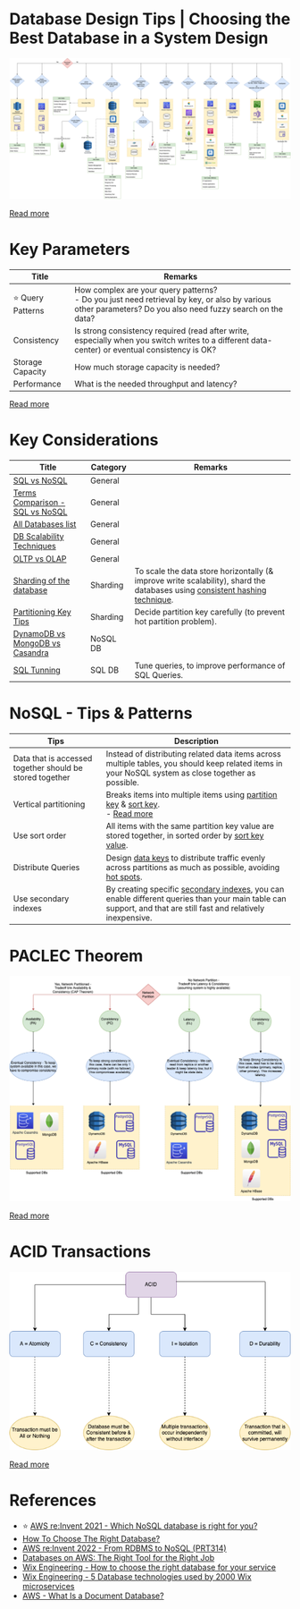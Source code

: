 # Database Design Tips | Choosing the Best Database in a System Design

![](DatabaseDesign.png)

[Read more](https://www.youtube.com/watch?v=cODCpXtPHbQ)

# Key Parameters

| Title                 | Remarks                                                                                                                                                        |
|-----------------------|----------------------------------------------------------------------------------------------------------------------------------------------------------------|
| :star: Query Patterns | How complex are your query patterns? <br/>- Do you just need retrieval by key, or also by various other parameters? Do you also need fuzzy search on the data? |
| Consistency           | Is strong consistency required (read after write, especially when you switch writes to a different data-center) or eventual consistency is OK?                 |
| Storage Capacity      | How much storage capacity is needed?                                                                                                                           |
| Performance           | What is the needed throughput and latency?                                                                                                                     |

[Read more](https://medium.com/wix-engineering/how-to-choose-the-right-database-for-your-service-97b1670c5632)

# Key Considerations

| Title                                                                                        | Category | Remarks                                                                                                                                                                                          |
|----------------------------------------------------------------------------------------------|----------|--------------------------------------------------------------------------------------------------------------------------------------------------------------------------------------------------|
| [SQL vs NoSQL](SQLvsNoSQL.md)                                                                | General  |                                                                                                                                                                                                  |
| [Terms Comparison - SQL vs NoSQL](TermsComparisons.md)                                       | General  |                                                                                                                                                                                                  |
| [All Databases list](All-DBs-List.md)                                                        | General  |                                                                                                                                                                                                  |
| [DB Scalability Techniques](3_ScalabilityTechniques/Readme.md)                               | General  |                                                                                                                                                                                                  |
| [OLTP vs OLAP](OLTPvsOTAP.md)                                                                | General  |                                                                                                                                                                                                  |
| [Sharding of the database](3_ScalabilityTechniques/PartitioningSharding/Readme.md)           | Sharding | To scale the data store horizontally (& improve write scalability), shard the databases using [consistent hashing technique](3_ScalabilityTechniques/PartitioningSharding/ConsistentHashing.md). |
| [Partitioning Key Tips](3_ScalabilityTechniques/PartitioningSharding/PartitionKey/Readme.md) | Sharding | Decide partition key carefully (to prevent hot partition problem).                                                                                                                               |
| [DynamoDB vs MongoDB vs Casandra](DynamoDBVsMongoDBVsCasandra.md)                            | NoSQL DB |                                                                                                                                                                                                  |
| [SQL Tunning](3_ScalabilityTechniques/SQLTuning.md)                                          | SQL DB   | Tune queries, to improve performance of SQL Queries.                                                                                                                                             |

# NoSQL - Tips & Patterns

| Tips                                                     | Description                                                                                                                                                                                                                                                                                                                                      |
|----------------------------------------------------------|--------------------------------------------------------------------------------------------------------------------------------------------------------------------------------------------------------------------------------------------------------------------------------------------------------------------------------------------------|
| Data that is accessed together should be stored together | Instead of distributing related data items across multiple tables, you should keep related items in your NoSQL system as close together as possible.                                                                                                                                                                                             |
| Vertical partitioning                                    | Breaks items into multiple items using [partition key](3_ScalabilityTechniques/PartitioningSharding/PartitionKey/Readme.md) & [sort key](3_ScalabilityTechniques/PartitioningSharding/PartitionKey/SortKey.md).<br/>- [Read more](https://aws.amazon.com/blogs/database/use-vertical-partitioning-to-scale-data-efficiently-in-amazon-dynamodb/) |
| Use sort order                                           | All items with the same partition key value are stored together, in sorted order by [sort key value](3_ScalabilityTechniques/PartitioningSharding/PartitionKey/SortKey.md).                                                                                                                                                                      |
| Distribute Queries                                       | Design [data keys](3_ScalabilityTechniques/PartitioningSharding/PartitionKey/Readme.md) to distribute traffic evenly across partitions as much as possible, avoiding [hot spots](3_ScalabilityTechniques/PartitioningSharding/PartitionKey/HotPartition.md).                                                                                     |
| Use secondary indexes                                    | By creating specific [secondary indexes](../2_AWSServices/6_DatabaseServices/AmazonDynamoDB/SecondaryIndexes.md), you can enable different queries than your main table can support, and that are still fast and relatively inexpensive.                                                                                                         |

# PACLEC Theorem

![](2_CAP&PACELCTheorems/PACELC_Diagram.drawio.png)

[Read more](2_CAP&PACELCTheorems/Readme.md)

# ACID Transactions

![](1_ACIDTransactions/assets/ACID_Property_DBMS.drawio.png)

[Read more](1_ACIDTransactions/Readme.md)

# References
- :star: [AWS re:Invent 2021 - Which NoSQL database is right for you?](https://www.youtube.com/watch?v=ivBaro-8PhI)
- [How To Choose The Right Database?](https://www.youtube.com/watch?v=kkeFE6iRfMM)
- [AWS re:Invent 2022 - From RDBMS to NoSQL (PRT314)](https://www.youtube.com/watch?v=eEENrNKxCdw)
- [Databases on AWS: The Right Tool for the Right Job](https://www.youtube.com/watch?v=WE8N5BU5MeI&t=3710s)
- [Wix Engineering - How to choose the right database for your service](https://medium.com/wix-engineering/how-to-choose-the-right-database-for-your-service-97b1670c5632)
- [Wix Engineering - 5 Database technologies used by 2000 Wix microservices](https://medium.com/wix-engineering/5-database-technologies-used-by-2000-wix-microservices-e4769638b8c3)
- [AWS - What Is a Document Database?](https://aws.amazon.com/nosql/document/)